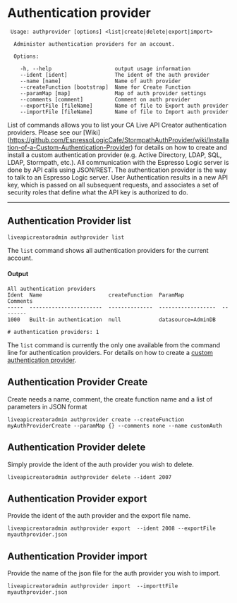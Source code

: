 # Authentication provider

```
 Usage: authprovider [options] <list|create|delete|export|import>

  Administer authentication providers for an account.

  Options:

    -h, --help                    output usage information
    --ident [ident]               The ident of the auth provider
    --name [name]                 Name of auth provider
    --createFunction [bootstrap]  Name for Create Function
    --paramMap [map]              Map of auth provider settings
    --comments [comment]          Comment on auth provider
    --exportFile [fileName]       Name of file to Export auth provider
    --importFile [fileName]       Name of file to Import auth provider
```

List of commands allows you to list your CA Live API Creator authentication providers. Please see our [Wiki] (https://github.com/EspressoLogicCafe/StormpathAuthProvider/wiki/Installation-of-a-Custom-Authentication-Provider) for details on how to create and install a custom authentication provider (e.g. Active Directory, LDAP, SQL, LDAP, Stormpath, etc.). All communication with the Espresso Logic server is done by API calls using JSON/REST.  The authentication provider is the way to talk to an Espresso Logic server.  User Authentication results in a new API key, which is passed on all subsequent requests, and associates a set of security roles that define what the API key is authorized to do.

***
## Authentication Provider list
    liveapicreatoradmin authprovider list

The `list` command shows all authentication providers for the current account.

#### Output
    All authentication providers
    Ident  Name                     createFunction  ParamMap            Comments
    -----  -----------------------  --------------  ------------------  --------
    1000   Built-in authentication  null            datasource=AdminDB          
    
    # authentication providers: 1

The `list` command is currently the only one available from the command line for
authentication providers. For details on how to create a [custom authentication provider](http://ca-doc.espressologic.com/docs/logic-designer/security/authentication/custom-authentication-provider).

## Authentication Provider Create
Create needs a name, comment, the create function name and a list of parameters in JSON format 
```
liveapicreatoradmin authprovider create --createFunction myAuthProviderCreate --paramMap {} --comments none --name customAuth
```

## Authentication Provider delete
Simply provide the ident of the auth provider you wish to delete.
```
liveapicreatoradmin authprovider delete --ident 2007
```

## Authentication Provider export
Provide the ident of the auth provider and the export file name.
```
liveapicreatoradmin authprovider export  --ident 2008 --exportFile myauthprovider.json
```

## Authentication Provider import
Provide the name of the json file for the auth provider you wish to import.
```
liveapicreatoradmin authprovider import  --importtFile myauthprovider.json
```



